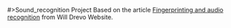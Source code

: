 #>Sound_recognition Project
Based on the article [Fingerprinting and audio recognition](https://willdrevo.com/fingerprinting-and-audio-recognition-with-python/)
from Will Drevo Website.
